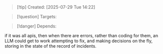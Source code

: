 
>[!tip] Created: [2025-07-29 Tue 14:22]

>[!question] Targets: 

>[!danger] Depends: 

if it was all apis, then when there are errors, rather than coding for them, an LLM could get to work attempting to fix, and making decisions on the fly, storing in the state of the record of incidents.